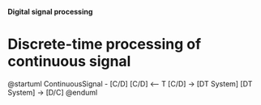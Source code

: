 **Digital signal processing**

# Discrete-time processing of continuous signal


@startuml
ContinuousSignal - [C/D]
[C/D] <-- T
[C/D] -> [DT System]
[DT System] -> [D/C]
@enduml